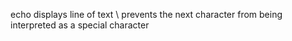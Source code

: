 echo displays line of text
\ prevents the next character from being interpreted as a special character
